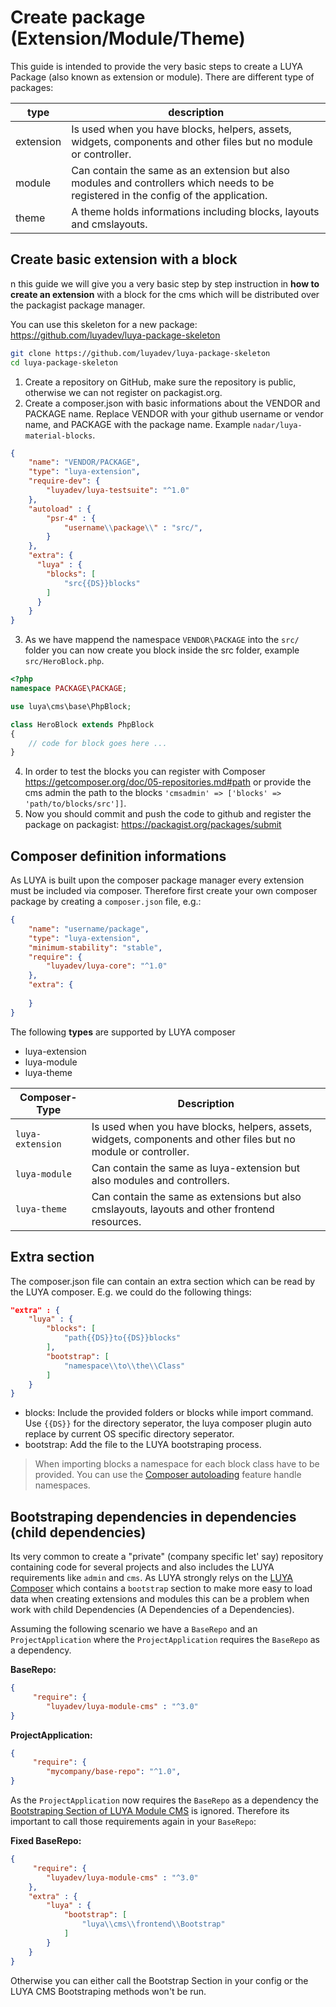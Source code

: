 # Create package (Extension/Module/Theme)

This guide is intended to provide the very basic steps to create a LUYA Package (also known as extension or module). 
There are different type of packages:

|type|description
|----|----------
|extension|Is used when you have blocks, helpers, assets, widgets, components and other files but no module or controller.
|module|Can contain the same as an extension but also modules and controllers which needs to be registered in the config of the application.
|theme|A theme holds informations including blocks, layouts and cmslayouts.

## Create basic extension with a block

n this guide we will give you a very basic step by step instruction in **how to create an extension** with a block for the cms which will be distributed over the packagist package manager.

You can use this skeleton for a new package: https://github.com/luyadev/luya-package-skeleton

```sh
git clone https://github.com/luyadev/luya-package-skeleton
cd luya-package-skeleton
```

1) Create a repository on GitHub, make sure the repository is public, otherwise we can not register on packagist.org.
2) Create a composer.json with basic informations about the VENDOR and PACKAGE name. Replace VENDOR with your github username or vendor name, and PACKAGE with the package name. Example `nadar/luya-material-blocks`.

```json
{
    "name": "VENDOR/PACKAGE",
    "type": "luya-extension",
    "require-dev": {
        "luyadev/luya-testsuite": "^1.0"
    },
    "autoload" : {
        "psr-4" : {
            "username\\package\\" : "src/",
        }
    },
    "extra": {
      "luya" : {
        "blocks": [
            "src{{DS}}blocks"
        ]
      }
    }
}
```


3) As we have mappend the namespace `VENDOR\PACKAGE` into the `src/` folder you can now create you block inside the src folder, example `src/HeroBlock.php`.

```php
<?php
namespace PACKAGE\PACKAGE;

use luya\cms\base\PhpBlock;

class HeroBlock extends PhpBlock
{
    // code for block goes here ...
}
```

4) In order to test the blocks you can register with Composer https://getcomposer.org/doc/05-repositories.md#path or provide the cms admin the path to the blocks `'cmsadmin' => ['blocks' => 'path/to/blocks/src']]`.
5) Now you should commit and push the code to github and register the package on packagist: https://packagist.org/packages/submit

## Composer definition informations

As LUYA is built upon the composer package manager every extension must be included via composer. Therefore first create your own composer package by creating a `composer.json` file, e.g.:

```json
{
    "name": "username/package",
    "type": "luya-extension",
    "minimum-stability": "stable",
    "require": {
        "luyadev/luya-core": "^1.0"
    },
    "extra": {
    
    }
}
```

The following **types** are supported by LUYA composer

+ luya-extension
+ luya-module
+ luya-theme

|Composer-Type|Description
|----|----------
|`luya-extension`|Is used when you have blocks, helpers, assets, widgets, components and other files but no module or controller.
|`luya-module`|Can contain the same as luya-extension but also modules and controllers.
|`luya-theme`|Can contain the same as extensions but also cmslayouts, layouts and other frontend resources.

## Extra section

The composer.json file can contain an extra section which can be read by the LUYA composer. E.g. we could do the following things:

```json
"extra" : {
    "luya" : {
        "blocks": [
            "path{{DS}}to{{DS}}blocks"
        ],
        "bootstrap": [
            "namespace\\to\\the\\Class"
        ]
    }
}
```

+ blocks: Include the provided folders or blocks while import command. Use `{{DS}}` for the directory seperator, the luya composer plugin auto replace by current OS specific directory seperator.
+ bootstrap: Add the file to the LUYA bootstraping process.

> When importing blocks a namespace for each block class have to be provided. You can use the [Composer autoloading](https://getcomposer.org/doc/01-basic-usage.md#autoloading) feature handle namespaces.

## Bootstraping dependencies in dependencies (child dependencies)

Its very common to create a "private" (company specific let' say) repository containing code for several projects and also includes the LUYA requirements like `admin` and `cms`. As LUYA strongly relys on the [LUYA Composer](https://github.com/luyadev/luya-composer) which contains a `bootstrap` section to make more easy to load data when creating extensions and modules this can be a problem when work with child Dependencies (A Dependencies of a Dependencies).

Assuming the following scenario we have a `BaseRepo` and an `ProjectApplication` where the `ProjectApplication` requires the `BaseRepo` as a dependency.

**BaseRepo:**

```json
{
     "require": {
        "luyadev/luya-module-cms" : "^3.0"
}
```

**ProjectApplication:**

```json
{
     "require": {
        "mycompany/base-repo": "^1.0",
}
```

As the `ProjectApplication` now requires the `BaseRepo` as a dependency the [Bootstraping Section of LUYA Module CMS](https://github.com/luyadev/luya-module-cms/blob/master/composer.json#L48-L50) is ignored. Therefore its important to call those requirements again in your `BaseRepo`:

**Fixed BaseRepo:**

```json
{
     "require": {
        "luyadev/luya-module-cms" : "^3.0"
    },
    "extra" : {
        "luya" : {
            "bootstrap": [
                "luya\\cms\\frontend\\Bootstrap"
            ]
        }
    }
}
```

Otherwise you can either call the Bootstrap Section in your config or the LUYA CMS Bootstraping methods won't be run.
